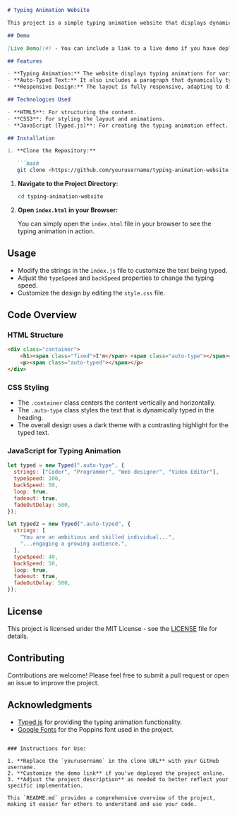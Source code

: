 ```markdown
# Typing Animation Website

This project is a simple typing animation website that displays dynamic text with a typing effect using HTML, CSS, and JavaScript. The animations are created using the [Typed.js](<https://github.com/mattboldt/typed.js/>) library.

## Demo

[Live Demo](#) - You can include a link to a live demo if you have deployed the website.

## Features

- **Typing Animation:** The website displays typing animations for various strings such as "Coder," "Programmer," "Web Designer," etc.
- **Auto-Typed Text:** It also includes a paragraph that dynamically types out a descriptive paragraph about your skills and achievements.
- **Responsive Design:** The layout is fully responsive, adapting to different screen sizes.

## Technologies Used

- **HTML5**: For structuring the content.
- **CSS3**: For styling the layout and animations.
- **JavaScript (Typed.js)**: For creating the typing animation effect.

## Installation

1. **Clone the Repository:**

   ```bash
   git clone <https://github.com/yourusername/typing-animation-website.git>

```

1. **Navigate to the Project Directory:**
    
    ```bash
    cd typing-animation-website
    
    ```
    
2. **Open `index.html` in your Browser:**
    
    You can simply open the `index.html` file in your browser to see the typing animation in action.
    

## Usage

- Modify the strings in the `index.js` file to customize the text being typed.
- Adjust the `typeSpeed` and `backSpeed` properties to change the typing speed.
- Customize the design by editing the `style.css` file.

## Code Overview

### HTML Structure

```html
<div class="container">
    <h1><span class="fixed">I'm</span> <span class="auto-type"></span></h1>
    <p><span class="auto-typed"></span></p>
</div>

```

### CSS Styling

- The `.container` class centers the content vertically and horizontally.
- The `.auto-type` class styles the text that is dynamically typed in the heading.
- The overall design uses a dark theme with a contrasting highlight for the typed text.

### JavaScript for Typing Animation

```jsx
let typed = new Typed(".auto-type", {
  strings: ["Coder", "Programmer", "Web designer", "Video Editor"],
  typeSpeed: 100,
  backSpeed: 50,
  loop: true,
  fadeout: true,
  fadeOutDelay: 500,
});

let typed2 = new Typed(".auto-typed", {
  strings: [
    "You are an ambitious and skilled individual...",
    "...engaging a growing audience.",
  ],
  typeSpeed: 40,
  backSpeed: 50,
  loop: true,
  fadeout: true,
  fadeOutDelay: 500,
});

```

## License

This project is licensed under the MIT License - see the [LICENSE](LICENSE) file for details.

## Contributing

Contributions are welcome! Please feel free to submit a pull request or open an issue to improve the project.

## Acknowledgments

- [Typed.js](https://github.com/mattboldt/typed.js/) for providing the typing animation functionality.
- [Google Fonts](https://fonts.google.com/) for the Poppins font used in the project.

```

### Instructions for Use:

1. **Replace the `yourusername` in the clone URL** with your GitHub username.
2. **Customize the demo link** if you've deployed the project online.
3. **Adjust the project description** as needed to better reflect your specific implementation.

This `README.md` provides a comprehensive overview of the project, making it easier for others to understand and use your code.
```
